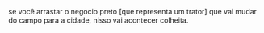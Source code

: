 se você arrastar o negocio preto [que representa um trator] que vai mudar do campo para a cidade, nisso vai acontecer colheita.
